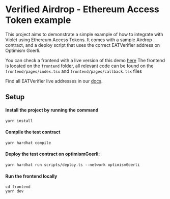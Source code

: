 # Verified Airdrop - Ethereum Access Token example

This project aims to demonstrate a simple example of how to integrate with Violet using Ethereum Access Tokens.
It comes with a sample Airdrop contract, and a deploy script that uses the correct EATVerifier address on Optimism Goerli.

You can check a frontend with a live version of this demo [here](https://eat-airdrop-demo.violet.co/)
The frontend is located on the `frontend` folder, all relevant code can be found on the `frontend/pages/index.tsx` and `frontend/pages/callback.tsx` files

Find all EATVerifier live addresses in our [docs](https://docs.violet.co).


## Setup

#### Install the project by running the command

```shell
yarn install
```

#### Compile the test contract

```shell
yarn hardhat compile
```

#### Deploy the test contract on optimismGoerli:

```shell
yarn hardhat run scripts/deploy.ts --network optimismGoerli
```


#### Run the frontend locally

```shell
cd frontend
yarn dev
```
